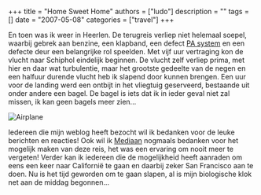 +++
title = "Home Sweet Home"
authors = ["ludo"]
description = ""
tags = []
date = "2007-05-08"
categories = ["travel"]
+++

En toen was ik weer in Heerlen. De terugreis verliep niet helemaal soepel, waarbij gebrek aan benzine, een klapband, een defect <a href="http://en.wikipedia.org/wiki/PA_system">PA system</a> en een defecte deur een belangrijke rol speelden. Met vijf uur vertraging kon de vlucht naar Schiphol eindelijk beginnen. De vlucht zelf verliep prima, met hier en daar wat turbulentie, maar het grootste gedeelte van de negen en een halfuur durende vlucht heb ik slapend door kunnen brengen. Een uur voor de landing werd een ontbijt in het vliegtuig geserveerd, bestaande uit onder andere een bagel. De bagel is iets dat ik in ieder geval niet zal missen, ik kan geen bagels meer zien...

![Airplane](DSC_1540.jpg)

Iedereen die mijn weblog heeft bezocht wil ik bedanken voor de leuke berichten en reacties! Ook wil ik <a href="http://www.mediaan.nl">Mediaan</a> nogmaals bedanken voor het mogelijk maken van deze reis, het was een ervaring om nooit meer te vergeten! Verder kan ik iedereen die de mogelijkheid heeft aanraden om eens een keer naar Californië te gaan en daarbij zeker San Francisco aan te doen. Nu is het tijd geworden om te gaan slapen, al is mijn biologische klok net aan de middag begonnen...
